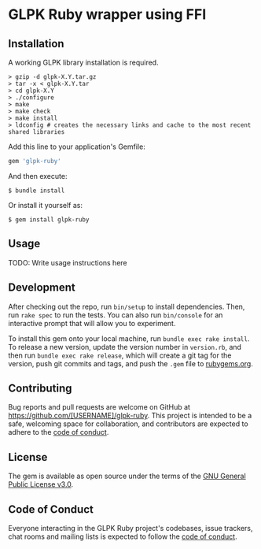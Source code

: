 # GLPK Ruby wrapper using FFI

## Installation

A working GLPK library installation is required.

	> gzip -d glpk-X.Y.tar.gz
	> tar -x < glpk-X.Y.tar
	> cd glpk-X.Y
	> ./configure
	> make
	> make check
	> make install
	> ldconfig # creates the necessary links and cache to the most recent shared libraries

Add this line to your application's Gemfile:

```ruby
gem 'glpk-ruby'
```

And then execute:

    $ bundle install

Or install it yourself as:

    $ gem install glpk-ruby

## Usage

TODO: Write usage instructions here

## Development

After checking out the repo, run `bin/setup` to install dependencies. Then, run `rake spec` to run the tests. You can also run `bin/console` for an interactive prompt that will allow you to experiment.

To install this gem onto your local machine, run `bundle exec rake install`. To release a new version, update the version number in `version.rb`, and then run `bundle exec rake release`, which will create a git tag for the version, push git commits and tags, and push the `.gem` file to [rubygems.org](https://rubygems.org).

## Contributing

Bug reports and pull requests are welcome on GitHub at https://github.com/[USERNAME]/glpk-ruby. This project is intended to be a safe, welcoming space for collaboration, and contributors are expected to adhere to the [code of conduct](https://github.com/[USERNAME]/glpk-ruby/blob/master/CODE_OF_CONDUCT.md).


## License

The gem is available as open source under the terms of the [GNU General Public License v3.0](https://opensource.org/licenses/GPL-3.0).

## Code of Conduct

Everyone interacting in the GLPK Ruby project's codebases, issue trackers, chat rooms and mailing lists is expected to follow the [code of conduct](https://github.com/[USERNAME]/glpk-ruby/blob/master/CODE_OF_CONDUCT.md).
